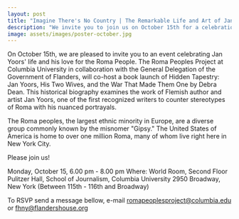 ```yaml
---
layout: post
title: "Imagine There's No Country | The Remarkable Life and Art of Jan Yoors and His Love for the Roma People"
description: "We invite you to join us on October 15th for a celebration of Jan Yoors' life and his love for the Roma People." 
image: assets/images/poster-october.jpg
---
```


On October 15th, we are pleased to invite you to an event celebrating Jan Yoors' life and his love for the Roma People. The Roma Peoples Project at Columbia University in collaboration with the General Delegation of the Government of Flanders, will co-host a book launch of Hidden Tapestry: Jan Yoors, His Two Wives, and the War That Made Them One by Debra Dean. This historical biography examines the work of Flemish author and artist Jan Yoors, one of the first recognized writers to counter stereotypes of Roma with his nuanced portrayals. 

The Roma peoples, the largest ethnic minority in Europe, are a diverse group commonly known by the misnomer "Gipsy." The United States of America is home to over one million Roma, many of whom live right here in New York City. 

Please join us! 

Monday, October 15, 6.00 pm - 8.00 pm
Where: World Room, Second Floor 
Pulitzer Hall, School of Journalism, Columbia University 
2950 Broadway, New York (Between 115th - 116th and Broadway) 

To RSVP send a message bellow, e-mail romapeoplesproject@columbia.edu or fhny@flandershouse.org 

